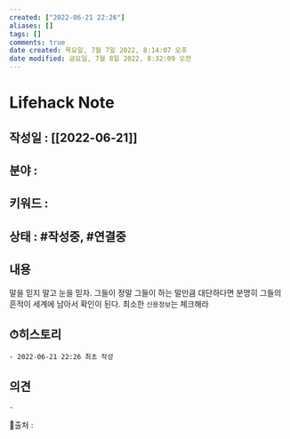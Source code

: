 ```yaml
---
created: ["2022-06-21 22:26"]
aliases: []
tags: []
comments: true
date created: 목요일, 7월 7일 2022, 8:14:07 오후
date modified: 금요일, 7월 8일 2022, 8:32:09 오전
---
```



# Lifehack Note
## 작성일 : [[2022-06-21]]
## 분야 :
## 키워드 :
## 상태 : #작성중, #연결중


## 내용
말을 믿지 말고 눈을 믿자.
그들이 정말 그들이 하는 말만큼 대단하다면 분명히 그들의 흔적이 세계에 남아서 확인이 된다. 최소한 `신용정보`는 체크해라

## ⏱히스토리
	- 2022-06-21 22:26 최초 작성

## 의견
	-


📙출처 :
